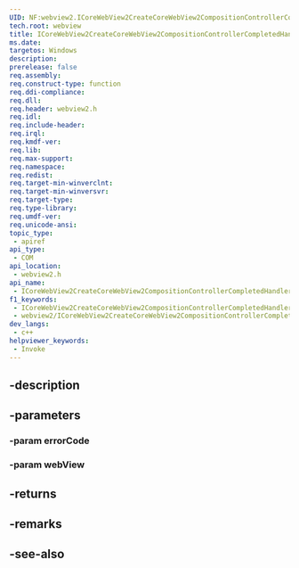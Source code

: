 ```yaml
---
UID: NF:webview2.ICoreWebView2CreateCoreWebView2CompositionControllerCompletedHandler.Invoke
tech.root: webview
title: ICoreWebView2CreateCoreWebView2CompositionControllerCompletedHandler::Invoke
ms.date: 
targetos: Windows
description: 
prerelease: false
req.assembly: 
req.construct-type: function
req.ddi-compliance: 
req.dll: 
req.header: webview2.h
req.idl: 
req.include-header: 
req.irql: 
req.kmdf-ver: 
req.lib: 
req.max-support: 
req.namespace: 
req.redist: 
req.target-min-winverclnt: 
req.target-min-winversvr: 
req.target-type: 
req.type-library: 
req.umdf-ver: 
req.unicode-ansi: 
topic_type:
 - apiref
api_type:
 - COM
api_location:
 - webview2.h
api_name:
 - ICoreWebView2CreateCoreWebView2CompositionControllerCompletedHandler::Invoke
f1_keywords:
 - ICoreWebView2CreateCoreWebView2CompositionControllerCompletedHandler::Invoke
 - webview2/ICoreWebView2CreateCoreWebView2CompositionControllerCompletedHandler::Invoke
dev_langs:
 - c++
helpviewer_keywords:
 - Invoke
---
```


## -description

## -parameters

### -param errorCode

### -param webView

## -returns

## -remarks

## -see-also

